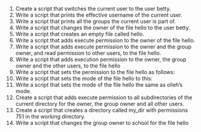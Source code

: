 1. Create a script that switches the current user to the user betty.
2. Write a script that prints the effective username of the current user.
3. Write a script that prints all the groups the current user is part of.
4. Write a script that changes the owner of the file hello to the user betty.
5. Write a script that creates an empty file called hello.
6. Write a script that adds execute permission to the owner of the file hello.
7. Write a script that adds execute permission to the owner and the group owner, and read permission to other users, to the file hello.
8. Write a script that adds execution permission to the owner, the group owner and the other users, to the file hello
9. Write a script that sets the permission to the file hello as follows:
10. Write a script that sets the mode of the file hello to this:
11. Write a script that sets the mode of the file hello the same as olleh’s mode.
12. Create a script that adds execute permission to all subdirectories of the current directory for the owner, the group owner and all other users.
13. Create a script that creates a directory called my_dir with permissions 751 in the working directory.
14. Write a script that changes the group owner to school for the file hello
